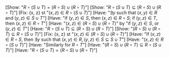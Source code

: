 [Show: "$R \circ (S \cup T) = (R \circ S) \cup (R \circ T)$"]
[Show: "$R \circ (S \cup T) \subseteq (R \circ S) \cup (R \circ T)$"]
[Fix: {x, z} st "$(x,z) \in R \circ (S \cup T)$"]
[Have: "$\exists y$ such that $(x, y) \in R$ and $(y, z) \in S \cup T$"]
[Have: "if $(y, z) \in S$, then $(x, z) \in R \circ S$; if $(y, z) \in T$, then $(x, z) \in R \circ T$"]
[Have: "$(x, z) \in (R \circ S) \cup (R \circ T)$" by "if $(y, z) \in S$, or $(y, z) \in T$"]
[Have: "$R \circ (S \cup T) \subseteq (R \circ S) \cup (R \circ T)$"]
[Show: "$(R \circ S) \cup (R \circ T) \subseteq R \circ (S \cup T)$"]
[Fix: {x, z} st "$(x, z) \in (R \circ S) \cup (R \circ T)$"]
[Have: "If $(x, z) \in R \circ S$, then $\exists y$ such that $(x, y) \in R, (y, z) \in S \subseteq S \cup T$"]
[Have: "$(x, z) \in R \circ (S \cup T)$"]
[Have: "Similarly for $R \circ T$"]
[Have: "$(R \circ S) \cup (R \circ T) \subseteq R \circ (S \cup T)$"]
[Have: "$R \circ (S \cup T) = (R \circ S) \cup (R \circ T)$"]